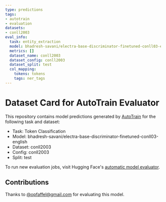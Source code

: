 ```yaml
---
type: predictions
tags:
- autotrain
- evaluation
datasets:
- conll2003
eval_info:
  task: entity_extraction
  model: bhadresh-savani/electra-base-discriminator-finetuned-conll03-english
  metrics: []
  dataset_name: conll2003
  dataset_config: conll2003
  dataset_split: test
  col_mapping:
    tokens: tokens
    tags: ner_tags
---
```

# Dataset Card for AutoTrain Evaluator

This repository contains model predictions generated by [AutoTrain](https://huggingface.co/autotrain) for the following task and dataset:

* Task: Token Classification
* Model: bhadresh-savani/electra-base-discriminator-finetuned-conll03-english
* Dataset: conll2003
* Config: conll2003
* Split: test

To run new evaluation jobs, visit Hugging Face's [automatic model evaluator](https://huggingface.co/spaces/autoevaluate/model-evaluator).

## Contributions

Thanks to [@opfaffel@gmail.com](https://huggingface.co/opfaffel@gmail.com) for evaluating this model.